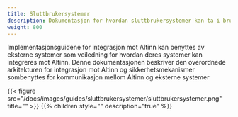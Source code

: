 ```yaml
---
title: Sluttbrukersystemer
description: Dokumentasjon for hvordan sluttbrukersystemer kan ta i bruk Altinn.
weight: 800
---
```


Implementasjonsguidene for integrasjon mot Altinn kan benyttes av eksterne systemer som veiledning for hvordan deres systemer kan integreres mot Altinn. Denne dokumentasjonen beskriver den overordnede arkitekturen for integrasjon mot Altinn og sikkerhetsmekanismer sombenyttes for kommunikasjon mellom Altinn og eksterne systemer

{{< figure src="/docs/images/guides/sluttbrukersystemer/sluttbrukersystemer.png" title="" >}}
{{% children style="" description="true" %}}